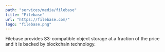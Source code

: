 ```yaml
---
path: "services/media/filebase"
title: "Filebase"
url: "https://filebase.com/"
logo: "filebase.png"
---
```


Filebase provides S3-compatible object storage at a fraction of the price and it is backed by blockchain technology.
